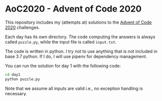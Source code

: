 # AoC2020 - Advent of Code 2020

This repository includes my (attempts at) solutions to the [Advent of Code 2020](https://adventofcode.com/2020) 
challenges.

Each day has its own directory. The code computing the answers is always called `puzzle.py`, while the input file is 
called `input.txt`.

The code is written in python. I try not to use anything that is not included in base 3.7 python. If I do, I  will use 
pipenv for dependency management.

You can run the solution for day 1 with the following code:
```bash
cd day1
python puzzle.py
```

Note that we assume all inputs are valid i.e., no exception handling is necessary.